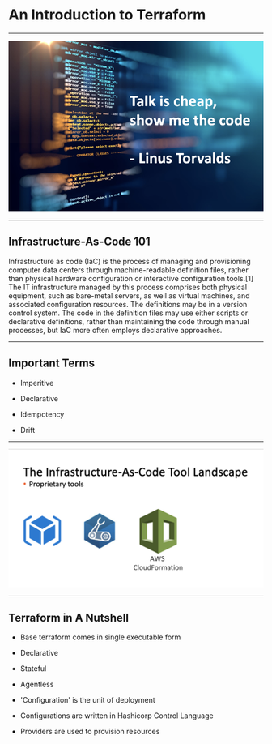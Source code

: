 # An Introduction to Terraform

---

<img src="images/01.png">

---

## Infrastructure-As-Code 101

Infrastructure as code (IaC) is the process of managing and provisioning computer data centers through machine-readable definition files, rather than physical hardware configuration or interactive configuration tools.[1] The IT infrastructure managed by this process comprises both physical equipment, such as bare-metal servers, as well as virtual machines, and associated configuration resources. The definitions may be in a version control system. The code in the definition files may use either scripts or declarative definitions, rather than maintaining the code through manual processes, but IaC more often employs declarative approaches.

---

## Important Terms

- Imperitive

- Declarative

- Idempotency

- Drift

--- 

<img src="images/02.png">

---

## Terraform in A Nutshell

- Base terraform comes in single executable form

- Declarative

- Stateful

- Agentless

- 'Configuration' is the unit of deployment

- Configurations are written in Hashicorp Control Language

- Providers are used to provision resources

